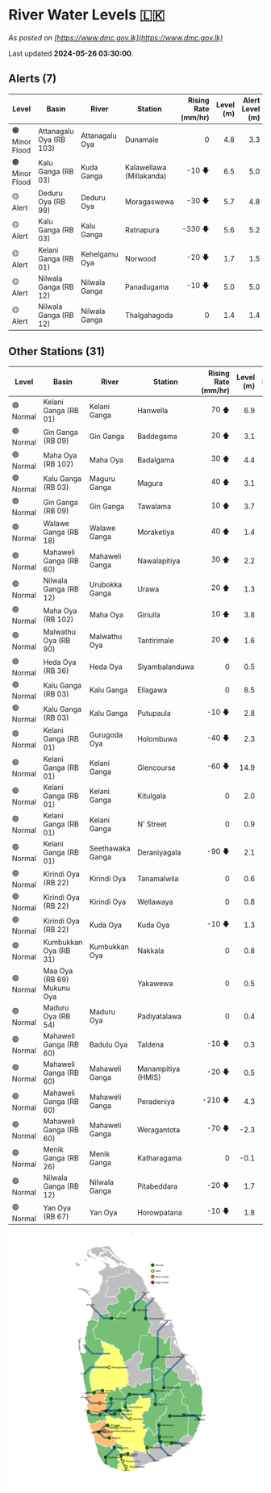 # River Water Levels :sri_lanka:

*As posted on [https://www.dmc.gov.lk](https://www.dmc.gov.lk)*

Last updated **2024-05-26 03:30:00**.

## Alerts (7)

| Level | Basin | River | Station | Rising Rate (mm/hr) | Level (m) | Alert Level (m) |
|---|---|---|---|--: |--:|--:|
| 🟠 Minor Flood | Attanagalu Oya (RB 103) | Attanagalu Oya | Dunamale | 0  | 4.8 | 3.3 |
| 🟠 Minor Flood | Kalu Ganga (RB 03) | Kuda Ganga | Kalawellawa (Millakanda) | -10 🡇 | 6.5 | 5.0 |
| 🟡 Alert | Deduru Oya (RB 99) | Deduru Oya | Moragaswewa | -30 🡇 | 5.7 | 4.8 |
| 🟡 Alert | Kalu Ganga (RB 03) | Kalu Ganga | Ratnapura | -330 🡇 | 5.6 | 5.2 |
| 🟡 Alert | Kelani Ganga (RB 01) | Kehelgamu Oya | Norwood | -20 🡇 | 1.7 | 1.5 |
| 🟡 Alert | Nilwala Ganga (RB 12) | Nilwala Ganga | Panadugama | -10 🡇 | 5.0 | 5.0 |
| 🟡 Alert | Nilwala Ganga (RB 12) | Nilwala Ganga | Thalgahagoda | 0  | 1.4 | 1.4 |

## Other Stations (31)

| Level | Basin | River | Station | Rising Rate (mm/hr) | Level (m) | Alert Level (m) | Time to Alert |
|---|---|---|---|--: |--:|--:|---|
| 🟢 Normal | Kelani Ganga (RB 01) | Kelani Ganga | Hanwella | 70 🡅 | 6.9 | 7.0 | 1.0 ⏳ |
| 🟢 Normal | Gin Ganga (RB 09) | Gin Ganga | Baddegama | 20 🡅 | 3.1 | 3.5 | 19.0 ⏳ |
| 🟢 Normal | Maha Oya (RB 102) | Maha Oya | Badalgama | 30 🡅 | 4.4 | 5.0 | 20.7 ⏳ |
| 🟢 Normal | Kalu Ganga (RB 03) | Maguru Ganga | Magura | 40 🡅 | 3.1 | 4.0 | 22.7 ⏳ |
| 🟢 Normal | Gin Ganga (RB 09) | Gin Ganga | Tawalama | 10 🡅 | 3.7 | 4.0 | 30.0 ⏳ |
| 🟢 Normal | Walawe Ganga (RB 18) | Walawe Ganga | Moraketiya | 40 🡅 | 1.4 | 3.0 | 39.2 ⏳ |
| 🟢 Normal | Mahaweli Ganga (RB 60) | Mahaweli Ganga | Nawalapitiya | 30 🡅 | 2.2 | 3.5 | 43.0 ⏳ |
| 🟢 Normal | Nilwala Ganga (RB 12) | Urubokka Ganga | Urawa | 20 🡅 | 1.3 | 2.5 | 62.0 ⏳ |
| 🟢 Normal | Maha Oya (RB 102) | Maha Oya | Giriulla | 10 🡅 | 3.8 | 5.5 | 168.0 ⏳ |
| 🟢 Normal | Malwathu Oya (RB 90) | Malwathu Oya | Tantirimale | 20 🡅 | 1.6 | 5.0 | 168.5 ⏳ |
| 🟢 Normal | Heda Oya (RB 36) | Heda Oya | Siyambalanduwa | 0  | 0.5 | 4.5 | 🟢 |
| 🟢 Normal | Kalu Ganga (RB 03) | Kalu Ganga | Ellagawa | 0  | 8.5 | 10.0 | 🟢 |
| 🟢 Normal | Kalu Ganga (RB 03) | Kalu Ganga | Putupaula | -10 🡇 | 2.8 | 3.0 | 🟢 |
| 🟢 Normal | Kelani Ganga (RB 01) | Gurugoda Oya | Holombuwa | -40 🡇 | 2.3 | 3.0 | 🟢 |
| 🟢 Normal | Kelani Ganga (RB 01) | Kelani Ganga | Glencourse | -60 🡇 | 14.9 | 15.0 | 🟢 |
| 🟢 Normal | Kelani Ganga (RB 01) | Kelani Ganga | Kitulgala | 0  | 2.0 | 3.0 | 🟢 |
| 🟢 Normal | Kelani Ganga (RB 01) | Kelani Ganga | N' Street | 0  | 0.9 | 1.2 | 🟢 |
| 🟢 Normal | Kelani Ganga (RB 01) | Seethawaka Ganga | Deraniyagala | -90 🡇 | 2.1 | 4.8 | 🟢 |
| 🟢 Normal | Kirindi Oya (RB 22) | Kirindi Oya | Tanamalwila | 0  | 0.6 | 4.0 | 🟢 |
| 🟢 Normal | Kirindi Oya (RB 22) | Kirindi Oya | Wellawaya | 0  | 0.8 | 4.4 | 🟢 |
| 🟢 Normal | Kirindi Oya (RB 22) | Kuda Oya | Kuda Oya | -10 🡇 | 1.3 | 6.9 | 🟢 |
| 🟢 Normal | Kumbukkan Oya (RB 31) | Kumbukkan Oya | Nakkala | 0  | 0.8 | 5.0 | 🟢 |
| 🟢 Normal | Maa Oya (RB 69) Mukunu Oya |  | Yakawewa | 0  | 0.5 | 4.0 | 🟢 |
| 🟢 Normal | Maduru Oya (RB 54) | Maduru Oya | Padiyatalawa | 0  | 0.4 | 4.0 | 🟢 |
| 🟢 Normal | Mahaweli Ganga (RB 60) | Badulu Oya | Taldena | -10 🡇 | 0.3 | 3.0 | 🟢 |
| 🟢 Normal | Mahaweli Ganga (RB 60) | Mahaweli Ganga | Manampitiya (HMIS) | -20 🡇 | 0.5 | 3.0 | 🟢 |
| 🟢 Normal | Mahaweli Ganga (RB 60) | Mahaweli Ganga | Peradeniya | -210 🡇 | 4.3 | 5.0 | 🟢 |
| 🟢 Normal | Mahaweli Ganga (RB 60) | Mahaweli Ganga | Weragantota | -70 🡇 | -2.3 | 5.0 | 🟢 |
| 🟢 Normal | Menik Ganga (RB 26) | Menik Ganga | Katharagama | 0  | -0.1 | 4.0 | 🟢 |
| 🟢 Normal | Nilwala Ganga (RB 12) | Nilwala Ganga | Pitabeddara | -20 🡇 | 1.7 | 4.0 | 🟢 |
| 🟢 Normal | Yan Oya (RB 67) | Yan Oya | Horowpatana | -10 🡇 | 1.8 | 6.0 | 🟢 |


<div id="river-water-level-map">

![River Water Level Map](images/river-water-level-map.png)

</div>